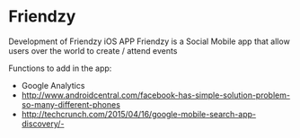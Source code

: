 # Friendzy
Development of Friendzy iOS APP
Friendzy is a Social Mobile app that allow users over the world to create / attend events

Functions to add in the app:
- Google Analytics
- http://www.androidcentral.com/facebook-has-simple-solution-problem-so-many-different-phones
- http://techcrunch.com/2015/04/16/google-mobile-search-app-discovery/- 


